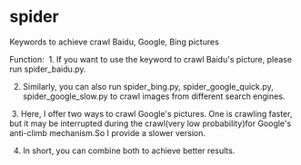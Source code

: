 # spider
Keywords to achieve crawl Baidu, Google, Bing pictures

Function:
  1. If you want to use the keyword to crawl Baidu's picture, please run spider_baidu.py.

  2. Similarly, you can also run spider_bing.py, spider_google_quick.py, spider_google_slow.py to crawl images from different search engines.

  3. Here, I offer two ways to crawl Google's pictures. One is crawling faster, but it may be interrupted during the crawl(very low probability)for Google's anti-climb mechanism.So I provide a slower version.

  4. In short, you can combine both to achieve better results.
